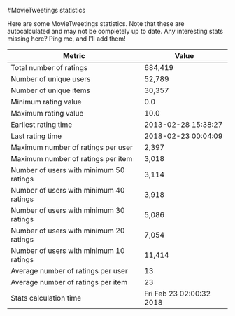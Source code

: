 #MovieTweetings statistics

Here are some MovieTweetings statistics. Note that these are autocalculated and may not be completely up to date. Any interesting stats missing here? Ping me, and I'll add them!

Metric | Value
--- | ---
Total number of ratings                 | 684,419
Number of unique users                  | 52,789
Number of unique items                  | 30,357
Minimum rating value                    | 0.0
Maximum rating value                    | 10.0
Earliest rating time                    | 2013-02-28 15:38:27
Last rating time                        | 2018-02-23 00:04:09
Maximum number of ratings per user      | 2,397
Maximum number of ratings per item      | 3,018
Number of users with minimum 50 ratings | 3,114
Number of users with minimum 40 ratings | 3,918
Number of users with minimum 30 ratings | 5,086
Number of users with minimum 20 ratings | 7,054
Number of users with minimum 10 ratings | 11,414
Average number of ratings per user      | 13
Average number of ratings per item      | 23
Stats calculation time                  | Fri Feb 23 02:00:32 2018

